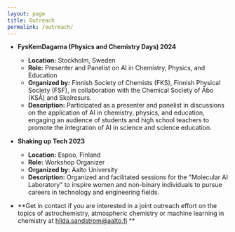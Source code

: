 ```yaml
---
layout: page
title: Outreach
permalink: /outreach/
---
```

    
- **FysKemDagarna (Physics and Chemistry Days) 2024**
  - **Location:** Stockholm, Sweden
  - **Role:** Presenter and Panelist on AI in Chemistry, Physics, and Education  
  - **Organized by:** Finnish Society of Chemists (FKS), Finnish Physical Society (FSF), in collaboration with the Chemical Society of Åbo (KSÅ) and Skolresurs.  
  - **Description:** Participated as a presenter and panelist in discussions on the application of AI in chemistry, physics, and education, engaging an audience of students and high school teachers to promote the integration of AI in science and science education.  

- **Shaking up Tech 2023**
  - **Location:** Espoo, Finland  
  - **Role:** Workshop Organizer  
  - **Organized by:** Aalto University  
  - **Description:** Organized and facilitated sessions for the "Molecular AI Laboratory" to inspire women and non-binary individuals to pursue careers in technology and engineering fields.
 
- **Get in contact if you are interested in a joint outreach effort on the topics of astrochemistry, atmospheric chemistry or machine learning in chemistry at [hilda.sandstrom@aalto.fi](mailto:hilda.sandstrom@aalto.fi)  **

